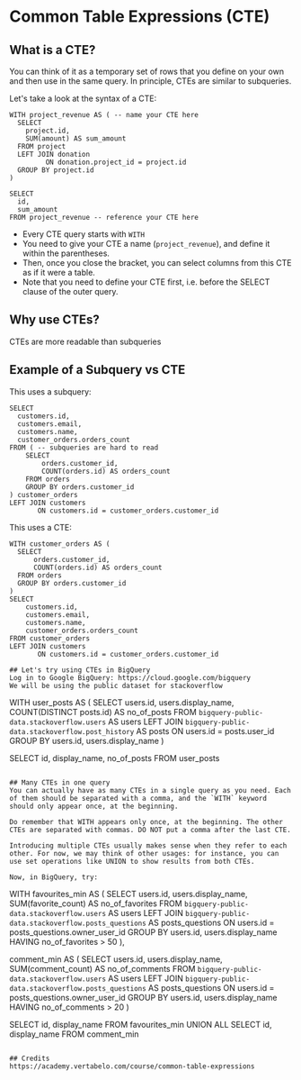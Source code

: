 # Common Table Expressions (CTE)

## What is a CTE?
You can think of it as a temporary set of rows that you define on your own and then use in the same query. In principle, CTEs are similar to subqueries.

Let's take a look at the syntax of a CTE:
```
WITH project_revenue AS ( -- name your CTE here
  SELECT
    project.id,
    SUM(amount) AS sum_amount
  FROM project 
  LEFT JOIN donation 
         ON donation.project_id = project.id
  GROUP BY project.id
)

SELECT
  id,
  sum_amount
FROM project_revenue -- reference your CTE here
```
- Every CTE query starts with `WITH`
- You need to give your CTE a name (`project_revenue`), and define it within the parentheses. 
- Then, once you close the bracket, you can select columns from this CTE as if it were a table.
- Note that you need to define your CTE first, i.e. before the SELECT clause of the outer query.

## Why use CTEs?
CTEs are more readable than subqueries

## Example of a Subquery vs CTE

This uses a subquery:
```
SELECT
  customers.id,
  customers.email,
  customers.name,
  customer_orders.orders_count
FROM ( -- subqueries are hard to read
    SELECT
        orders.customer_id,
        COUNT(orders.id) AS orders_count
    FROM orders
    GROUP BY orders.customer_id
) customer_orders
LEFT JOIN customers
       ON customers.id = customer_orders.customer_id
```

This uses a CTE:
```
WITH customer_orders AS (
  SELECT
      orders.customer_id,
      COUNT(orders.id) AS orders_count
  FROM orders
  GROUP BY orders.customer_id
)
SELECT
    customers.id,
    customers.email,
    customers.name,
    customer_orders.orders_count
FROM customer_orders
LEFT JOIN customers
       ON customers.id = customer_orders.customer_id

## Let's try using CTEs in BigQuery
Log in to Google BigQuery: https://cloud.google.com/bigquery
We will be using the public dataset for stackoverflow

```
WITH user_posts AS (
    SELECT
        users.id,
        users.display_name,
        COUNT(DISTINCT posts.id) AS no_of_posts
    FROM `bigquery-public-data.stackoverflow.users` AS users
    LEFT JOIN `bigquery-public-data.stackoverflow.post_history` AS posts
           ON users.id = posts.user_id
    GROUP BY
        users.id,
        users.display_name
)

SELECT
    id,
    display_name,
    no_of_posts
FROM user_posts
```

## Many CTEs in one query
You can actually have as many CTEs in a single query as you need. Each of them should be separated with a comma, and the `WITH` keyword should only appear once, at the beginning.

Do remember that WITH appears only once, at the beginning. The other CTEs are separated with commas. DO NOT put a comma after the last CTE.

Introducing multiple CTEs usually makes sense when they refer to each other. For now, we may think of other usages: for instance, you can use set operations like UNION to show results from both CTEs.

Now, in BigQuery, try:
```
WITH favourites_min AS (
    SELECT
        users.id,
        users.display_name,
        SUM(favorite_count) AS no_of_favorites
    FROM `bigquery-public-data.stackoverflow.users` AS users
    LEFT JOIN `bigquery-public-data.stackoverflow.posts_questions` AS posts_questions
           ON users.id = posts_questions.owner_user_id
    GROUP BY
        users.id,
        users.display_name
    HAVING
        no_of_favorites > 50
),

comment_min AS (
    SELECT
        users.id,
        users.display_name,
        SUM(comment_count) AS no_of_comments
    FROM `bigquery-public-data.stackoverflow.users` AS users
    LEFT JOIN `bigquery-public-data.stackoverflow.posts_questions` AS posts_questions
           ON users.id = posts_questions.owner_user_id
    GROUP BY
        users.id,
        users.display_name
    HAVING
        no_of_comments > 20
)

SELECT
    id,
    display_name
FROM favourites_min
UNION ALL
SELECT
    id,
    display_name
FROM comment_min
```

## Credits
https://academy.vertabelo.com/course/common-table-expressions
